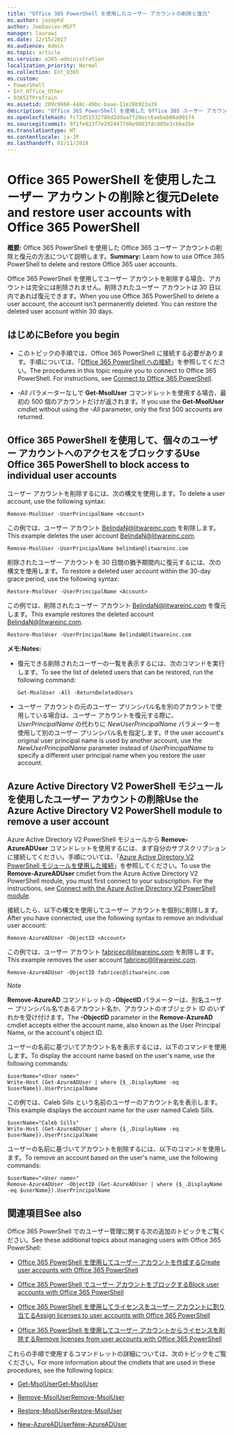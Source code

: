 ```yaml
---
title: "Office 365 PowerShell を使用したユーザー アカウントの削除と復元"
ms.author: josephd
author: JoeDavies-MSFT
manager: laurawi
ms.date: 12/15/2017
ms.audience: Admin
ms.topic: article
ms.service: o365-administration
localization_priority: Normal
ms.collection: Ent_O365
ms.custom:
- PowerShell
- Ent_Office_Other
- O365ITProTrain
ms.assetid: 209c9868-448c-49bc-baae-11e28b923a39
description: "Office 365 PowerShell を使用した Office 365 ユーザー アカウントの削除と復元の方法について説明します。"
ms.openlocfilehash: fc72d51532780d2ddaaff20ecc6aebab06a001f4
ms.sourcegitcommit: 9f1fe023f7e2924477d6e9003fdc805e3cb6e2be
ms.translationtype: HT
ms.contentlocale: ja-JP
ms.lasthandoff: 01/11/2018
---
```

# <a name="delete-and-restore-user-accounts-with-office-365-powershell"></a><span data-ttu-id="40971-103">Office 365 PowerShell を使用したユーザー アカウントの削除と復元</span><span class="sxs-lookup"><span data-stu-id="40971-103">Delete and restore user accounts with Office 365 PowerShell</span></span>

<span data-ttu-id="40971-104">**概要:** Office 365 PowerShell を使用した Office 365 ユーザー アカウントの削除と復元の方法について説明します。</span><span class="sxs-lookup"><span data-stu-id="40971-104">**Summary:**  Learn how to use Office 365 PowerShell to delete and restore Office 365 user accounts.</span></span>
  
<span data-ttu-id="40971-p101">Office 365 PowerShell を使用してユーザー アカウントを削除する場合、アカウントは完全には削除されません。削除されたユーザー アカウントは 30 日以内であれば復元できます。</span><span class="sxs-lookup"><span data-stu-id="40971-p101">When you use Office 365 PowerShell to delete a user account, the account isn't permanently deleted. You can restore the deleted user account within 30 days.</span></span>
  
## <a name="before-you-begin"></a><span data-ttu-id="40971-107">はじめに</span><span class="sxs-lookup"><span data-stu-id="40971-107">Before you begin</span></span>

- <span data-ttu-id="40971-p102">このトピックの手順では、Office 365 PowerShell に接続する必要があります。手順については、「[Office 365 PowerShell への接続](connect-to-office-365-powershell.md)」を参照してください。</span><span class="sxs-lookup"><span data-stu-id="40971-p102">The procedures in this topic require you to connect to Office 365 PowerShell. For instructions, see [Connect to Office 365 PowerShell](connect-to-office-365-powershell.md).</span></span>
    
- <span data-ttu-id="40971-110">_-All_ パラメーターなしで **Get-MsolUser** コマンドレットを使用する場合、最初の 500 個のアカウントだけが返されます。</span><span class="sxs-lookup"><span data-stu-id="40971-110">If you use the **Get-MsolUser** cmdlet without using the _-All_ parameter, only the first 500 accounts are returned.</span></span>
    
## <a name="use-office-365-powershell-to-block-access-to-individual-user-accounts"></a><span data-ttu-id="40971-111">Office 365 PowerShell を使用して、個々のユーザー アカウントへのアクセスをブロックする</span><span class="sxs-lookup"><span data-stu-id="40971-111">Use Office 365 PowerShell to block access to individual user accounts</span></span>
<span data-ttu-id="40971-112"><a name="ShortVersion"> </a></span><span class="sxs-lookup"><span data-stu-id="40971-112"><a name="ShortVersion"> </a></span></span>

<span data-ttu-id="40971-113">ユーザー アカウントを削除するには、次の構文を使用します。</span><span class="sxs-lookup"><span data-stu-id="40971-113">To delete a user account, use the following syntax:</span></span>
  
```
Remove-MsolUser -UserPrincipalName <Account>
```

<span data-ttu-id="40971-114">この例では、ユーザー アカウント BelindaN@litwareinc.com を削除します。</span><span class="sxs-lookup"><span data-stu-id="40971-114">This example deletes the user account BelindaN@litwareinc.com.</span></span>
  
```
Remove-MsolUser -UserPrincipalName belindan@litwareinc.com
```

<span data-ttu-id="40971-115">削除されたユーザー アカウントを 30 日間の猶予期間内に復元するには、次の構文を使用します。</span><span class="sxs-lookup"><span data-stu-id="40971-115">To restore a deleted user account within the 30-day grace period, use the following syntax:</span></span>
  
```
Restore-MsolUser -UserPrincipalName <Account>
```

<span data-ttu-id="40971-116">この例では、削除されたユーザー アカウント BelindaN@litwareinc.com を復元します。</span><span class="sxs-lookup"><span data-stu-id="40971-116">This example restores the deleted account BelindaN@litwareinc.com.</span></span>
  
```
Restore-MsolUser -UserPrincipalName BelindaN@litwareinc.com
```

 <span data-ttu-id="40971-117">**メモ:**</span><span class="sxs-lookup"><span data-stu-id="40971-117">**Notes:**</span></span>
  
- <span data-ttu-id="40971-118">復元できる削除されたユーザーの一覧を表示するには、次のコマンドを実行します。</span><span class="sxs-lookup"><span data-stu-id="40971-118">To see the list of deleted users that can be restored, run the following command:</span></span>
    
  ```
  Get-MsolUser -All -ReturnDeletedUsers
  ```

- <span data-ttu-id="40971-119">ユーザー アカウントの元のユーザー プリンシパル名を別のアカウントで使用している場合は、ユーザー アカウントを復元する際に、 _UserPrincipalName_ の代わりに _NewUserPrincipalName_ パラメーターを使用して別のユーザー プリンシパル名を指定します。</span><span class="sxs-lookup"><span data-stu-id="40971-119">If the user account's original user principal name is used by another account, use the  _NewUserPrincipalName_ parameter instead of _UserPrincipalName_ to specify a different user principal name when you restore the user account.</span></span>
    
## <a name="use-the-azure-active-directory-v2-powershell-module-to-remove-a-user-account"></a><span data-ttu-id="40971-120">Azure Active Directory V2 PowerShell モジュールを使用したユーザー アカウントの削除</span><span class="sxs-lookup"><span data-stu-id="40971-120">Use the Azure Active Directory V2 PowerShell module to remove a user account</span></span>
<span data-ttu-id="40971-121"><a name="ShortVersion"> </a></span><span class="sxs-lookup"><span data-stu-id="40971-121"><a name="ShortVersion"> </a></span></span>

<span data-ttu-id="40971-p103">Azure Active Directory V2 PowerShell モジュールから **Remove-AzureADUser** コマンドレットを使用するには、まず自分のサブスクリプションに接続してください。手順については、「[Azure Active Directory V2 PowerShell モジュールを使用した接続](https://go.microsoft.com/fwlink/?linkid=842218)」を参照してください。</span><span class="sxs-lookup"><span data-stu-id="40971-p103">To use the **Remove-AzureADUser** cmdlet from the Azure Active Directory V2 PowerShell module, you must first connect to your subscription. For the instructions, see [Connect with the Azure Active Directory V2 PowerShell module](https://go.microsoft.com/fwlink/?linkid=842218).</span></span>
  
<span data-ttu-id="40971-124">接続したら、以下の構文を使用してユーザー アカウントを個別に削除します。</span><span class="sxs-lookup"><span data-stu-id="40971-124">After you have connected, use the following syntax to remove an individual user account:</span></span>
  
```
Remove-AzureADUser -ObjectID <Account>
```

<span data-ttu-id="40971-125">この例では、ユーザー アカウント fabricec@litwareinc.com を削除します。</span><span class="sxs-lookup"><span data-stu-id="40971-125">This example removes the user account fabricec@litwareinc.com.</span></span>
  
```
Remove-AzureADUser -ObjectID fabricec@litwareinc.com
```

> [!NOTE]
> <span data-ttu-id="40971-126">**Remove-AzureAD** コマンドレットの **-ObjectID** パラメーターは、別名ユーザー プリンシパル名であるアカウント名か、アカウントのオブジェクト ID のいずれかを受け付けます。</span><span class="sxs-lookup"><span data-stu-id="40971-126">The **-ObjectID** parameter in the **Remove-AzureAD** cmdlet accepts either the account name, also known as the User Principal Name, or the account's object ID.</span></span>
  
<span data-ttu-id="40971-127">ユーザーの名前に基づいてアカウント名を表示するには、以下のコマンドを使用します。</span><span class="sxs-lookup"><span data-stu-id="40971-127">To display the account name based on the user's name, use the following commands:</span></span>
  
```
$userName="<User name>"
Write-Host (Get-AzureADUser | where {$_.DisplayName -eq $userName}).UserPrincipalName
```

<span data-ttu-id="40971-128">この例では、Caleb Sills という名前のユーザーのアカウント名を表示します。</span><span class="sxs-lookup"><span data-stu-id="40971-128">This example displays the account name for the user named Caleb Sills.</span></span>
  
```
$userName="Caleb Sills"
Write-Host (Get-AzureADUser | where {$_.DisplayName -eq $userName}).UserPrincipalName
```

<span data-ttu-id="40971-129">ユーザーの名前に基づいてアカウントを削除するには、以下のコマンドを使用します。</span><span class="sxs-lookup"><span data-stu-id="40971-129">To remove an account based on the user's name, use the following commands:</span></span>
  
```
$userName="<User name>"
Remove-AzureADUser -ObjectID (Get-AzureADUser | where {$_.DisplayName -eq $userName}).UserPrincipalName
```

## <a name="see-also"></a><span data-ttu-id="40971-130">関連項目</span><span class="sxs-lookup"><span data-stu-id="40971-130">See also</span></span>
<span data-ttu-id="40971-131"><a name="SeeAlso"> </a></span><span class="sxs-lookup"><span data-stu-id="40971-131"><a name="SeeAlso"> </a></span></span>

<span data-ttu-id="40971-132">Office 365 PowerShell でのユーザー管理に関する次の追加のトピックをご覧ください。</span><span class="sxs-lookup"><span data-stu-id="40971-132">See these additional topics about managing users with Office 365 PowerShell:</span></span>
  
- [<span data-ttu-id="40971-133">Office 365 PowerShell を使用してユーザー アカウントを作成する</span><span class="sxs-lookup"><span data-stu-id="40971-133">Create user accounts with Office 365 PowerShell</span></span>](create-user-accounts-with-office-365-powershell.md)
    
- [<span data-ttu-id="40971-134">Office 365 PowerShell でユーザー アカウントをブロックする</span><span class="sxs-lookup"><span data-stu-id="40971-134">Block user accounts with Office 365 PowerShell</span></span>](block-user-accounts-with-office-365-powershell.md)
    
- [<span data-ttu-id="40971-135">Office 365 PowerShell を使用してライセンスをユーザー アカウントに割り当てる</span><span class="sxs-lookup"><span data-stu-id="40971-135">Assign licenses to user accounts with Office 365 PowerShell</span></span>](assign-licenses-to-user-accounts-with-office-365-powershell.md)
    
- [<span data-ttu-id="40971-136">Office 365 PowerShell を使用してユーザー アカウントからライセンスを削除する</span><span class="sxs-lookup"><span data-stu-id="40971-136">Remove licenses from user accounts with Office 365 PowerShell</span></span>](remove-licenses-from-user-accounts-with-office-365-powershell.md)
    
<span data-ttu-id="40971-137">これらの手順で使用するコマンドレットの詳細については、次のトピックをご覧ください。</span><span class="sxs-lookup"><span data-stu-id="40971-137">For more information about the cmdlets that are used in these procedures, see the following topics:</span></span>
  
- [<span data-ttu-id="40971-138">Get-MsolUser</span><span class="sxs-lookup"><span data-stu-id="40971-138">Get-MsolUser</span></span>](https://go.microsoft.com/fwlink/p/?LinkId=691543)
    
- [<span data-ttu-id="40971-139">Remove-MsolUser</span><span class="sxs-lookup"><span data-stu-id="40971-139">Remove-MsolUser</span></span>](https://go.microsoft.com/fwlink/p/?LinkId=691636)
    
- [<span data-ttu-id="40971-140">Restore-MsolUser</span><span class="sxs-lookup"><span data-stu-id="40971-140">Restore-MsolUser</span></span>](https://go.microsoft.com/fwlink/p/?LinkId=691637)
    
- [<span data-ttu-id="40971-141">New-AzureADUser</span><span class="sxs-lookup"><span data-stu-id="40971-141">New-AzureADUser</span></span>](https://docs.microsoft.com/powershell/module/azuread/new-azureaduser?view=azureadps-2.0)
    

